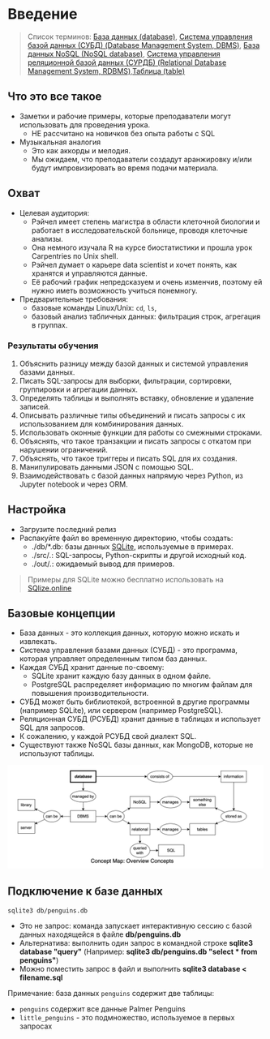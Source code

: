 # Введение <!-- {docsify-ignore-all} -->

> Список терминов: [База данных (database)](/resources/glossary.md?id=База-данных-database), [Система управления базой данных (СУБД) (Database Management System, DBMS)](/resources/glossary.md?id=Система-управления-базой-данных-СУБД-database-management-system-dbms), [База данных NoSQL (NoSQL database)](/resources/glossary.md?id=База-данных-nosql-nosql-database), [Система управления реляционной базой данных (СУРДБ) (Relational Database Management System, RDBMS)](/resources/glossary.md?id=Система-управления-реляционной-базой-данных-СУРДБ-relational-database-management-system-rdbms),[Таблица (table)](/resources/glossary.md?id=Таблица-table)

## Что это все такое

- Заметки и рабочие примеры, которые преподаватели могут использовать для проведения урока.
  - НЕ рассчитано на новичков без опыта работы с SQL
- Музыкальная аналогия
  - Это как аккорды и мелодия.
  - Мы ожидаем, что преподаватели создадут аранжировку и/или будут импровизировать во время подачи материала.

## Охват

- Целевая аудитория:
  - Рэйчел имеет степень магистра в области клеточной биологии и работает в исследовательской больнице, проводя клеточные анализы.
  - Она немного изучала R на курсе биостатистики и прошла урок Carpentries по Unix shell.
  - Рэйчел думает о карьере data scientist и хочет понять, как хранятся и управляются данные.
  - Её рабочий график непредсказуем и очень изменчив, поэтому ей нужно иметь возможность учиться понемногу.
- Предварительные требования:
  - базовые команды Linux/Unix: `cd`, `ls`,
  - базовый анализ табличных данных: фильтрация строк, агрегация в группах.

### Результаты обучения

1. Объяснить разницу между базой данных и системой управления базами данных.
2. Писать SQL-запросы для выборки, фильтрации, сортировки, группировки и агрегации данных.
3. Определять таблицы и выполнять вставку, обновление и удаление записей.
4. Описывать различные типы объединений и писать запросы с их использованием для комбинирования данных.
5. Использовать оконные функции для работы со смежными строками.
6. Объяснять, что такое транзакции и писать запросы с откатом при нарушении ограничений.
7. Объяснять, что такое триггеры и писать SQL для их создания.
8. Манипулировать данными JSON с помощью SQL.
9. Взаимодействовать с базой данных напрямую через Python, из Jupyter notebook и через ORM.

## Настройка

- Загрузите последний релиз
- Распакуйте файл во временную директорию, чтобы создать:
  - ./db/*.db: базы данных [SQLite](https://sqlite.org/), используемые в примерах.
  - ./src/*.*: SQL-запросы, Python-скрипты и другой исходный код.
  - ./out/*.*: ожидаемый вывод для примеров.

> Примеры для SQLite можно бесплатно использовать на [SQlize.online](https://sqlize.online/sql/sqlite3_data/f783dbfad865a25324fa641823e41d62/)

## Базовые концепции

- База данных - это коллекция данных, которую можно искать и извлекать.
- Система управления базами данных (СУБД) - это программа, которая управляет определенным типом баз данных.
- Каждая СУБД хранит данные по-своему:
  - SQLite хранит каждую базу данных в одном файле.
  - PostgreSQL распределяет информацию по многим файлам для повышения производительности.
- СУБД может быть библиотекой, встроенной в другие программы (например SQLite), или сервером (например PostgreSQL).
- Реляционная СУБД (РСУБД) хранит данные в таблицах и использует SQL для запросов.
- К сожалению, у каждой РСУБД свой диалект SQL.
- Существуют также NoSQL базы данных, как MongoDB, которые не используют таблицы.

 <img src="./assets/asset1.jpeg" alt="Базовые концепции" style="max-width:100%; height:auto;">

## Подключение к базе данных

```shell
sqlite3 db/penguins.db
```

- Это не запрос: команда запускает интерактивную сессию с базой данных находящейся в файле **db/penguins.db**
- Альтернатива: выполнить один запрос в командной строке **sqlite3 database "query"**  (Например: **sqlite3 db/penguins.db "select * from penguins"**)
- Можно поместить запрос в файл и выполнить **sqlite3 database < filename.sql**

Примечание: база данных `penguins` содержит две таблицы:
- `penguins` содержит все данные Palmer Penguins
- `little_penguins` - это подмножество, используемое в первых запросах